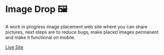 # Image Drop 🖼️
A work in progress image placement web site where you can share pictures, next steps are to reduce bugs, make placed images permanent and make it functional on mobile.

[Live Site](https://image-drop-five.vercel.app/)
